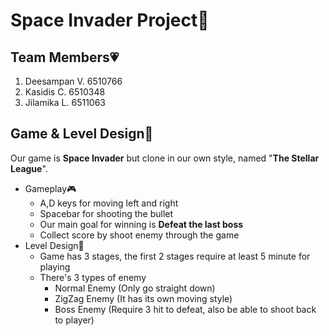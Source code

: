 # Space Invader Project🚀

## Team Members💗
1. Deesampan V. 6510766 
2. Kasidis C. 6510348
3. Jilamika L. 6511063


## Game & Level Design🎨
Our game is **Space Invader** but clone in our own style, named "**The Stellar League**".
- Gameplay🎮
  - A,D keys for moving left and right
  - Spacebar for shooting the bullet
  - Our main goal for winning is **Defeat the last boss**
  - Collect score by shoot enemy through the game
- Level Design🎲
  - Game has 3 stages, the first 2 stages require at least 5 minute for playing
  - There's 3 types of enemy
    - Normal Enemy (Only go straight down)
    - ZigZag Enemy (It has its own moving style)
    - Boss Enemy (Require 3 hit to defeat, also be able to shoot back to player)
